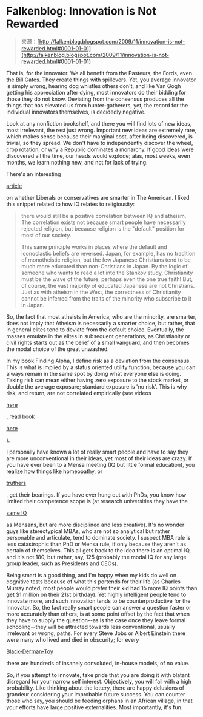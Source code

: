 <!--yml
category: 未分类
date: 2024-05-12 21:44:07
-->

# Falkenblog: Innovation is Not Rewarded

> 来源：[http://falkenblog.blogspot.com/2009/11/innovation-is-not-rewarded.html#0001-01-01](http://falkenblog.blogspot.com/2009/11/innovation-is-not-rewarded.html#0001-01-01)

That is, for the innovator. We all benefit from the Pasteurs, the Fords, even the Bill Gates. They create things with spillovers. Yet, you average innovator is simply wrong, hearing dog whistles others don't, and like Van Gogh getting his appreciation after dying, most innovators do their bidding for those they do not know. Deviating from the consensus produces all the things that has elevated us from hunter-gatherers, yet, the record for the individual innovators themselves, is decidedly negative.

Look at any nonfiction bookshelf, and there you will find lots of new ideas, most irrelevant, the rest just wrong. Important new ideas are extremely rare, which makes sense because their marginal cost, after being discovered, is trivial, so they spread. We don't have to independently discover the wheel, crop rotation, or why a Republic dominates a monarchy. If good ideas were discovered all the time, our heads would explode; alas, most weeks, even months, we learn nothing new, and not for lack of trying.

There's an interesting

[article](http://www.american.com/archive/2009/october/are-liberals-smarter-than-conservatives/?searchterm=liberals%20smarter)

on whether Liberals or conservatives are smarter in The American. I liked this snippet related to how IQ relates to religiousity:

> there would still be a positive correlation between IQ and atheism. The correlation exists not because smart people have necessarily rejected religion, but because religion is the "default" position for most of our society.
> 
> This same principle works in places where the default and iconoclastic beliefs are reversed. Japan, for example, has no tradition of monotheistic religion, but the few Japanese Christians tend to be much more educated than non-Christians in Japan. By the logic of someone who wants to read a lot into the Stankov study, Christianity must be the wave of the future, perhaps even the one true faith! But, of course, the vast majority of educated Japanese are not Christians. Just as with atheism in the West, the correctness of Christianity cannot be inferred from the traits of the minority who subscribe to it in Japan.

So, the fact that most atheists in America, who are the minority, are smarter, does not imply that Atheism is necessarily a smarter choice, but rather, that in general elites tend to deviate from the default choice. Eventually, the masses emulate in the elites in subsequent generations, as Christianity or civil rights starts out as the belief of a small vanguard, and then becomes the modal choice of the great unwashed.

In my book Finding Alpha, I define risk as a deviation from the consensus. This is what is implied by a status oriented utility function, because you can always remain in the same spot by doing what everyone else is doing. Taking risk can mean either having zero exposure to the stock market, or double the average exposure; standard exposure is 'no risk'. This is why risk, and return, are not correlated empirically (see videos

[here](http://www.defprob.com/video/)

, read book

[here](http://www.amazon.com/Finding-Alpha-Search-Return-Finance/dp/0470445904/ref=sr_1_1?ie=UTF8&s=books&qid=1243302335&sr=1-1)

).

I personally have known a lot of really smart people and have to say they are more unconventional in their ideas, yet most of their ideas are crazy. If you have ever been to a Mensa meeting (IQ but little formal education), you realize how things like homeopathy, or

[truthers](http://en.wikipedia.org/wiki/9/11_Truth_movement)

, get their bearings. If you have ever hung out with PhDs, you know how limited their competence scope is (at research universities they have the

[same IQ](http://mahalanobis.twoday.net/stories/2258008/)

as Mensans, but are more disciplined and less creative). It's no wonder guys like stereotypical MBAs, who are not so analytical but rather personable and articulate, tend to dominate society. I suspect MBA rule is less catastrophic than PhD or Mensa rule, if only because they aren't as certain of themselves. This all gets back to the idea there is an optimal IQ, and it's not 180, but rather, say, 125 (probably the modal IQ for any large group leader, such as Presidents and CEOs).

Being smart is a good thing, and I'm happy when my kids do well on cognitive tests because of what this portends for their life (as Charles Murray noted, most people would prefer their kid had 15 more IQ points than get $1 million on their 21st birthday). Yet highly intelligent people tend to innovate more, and such innovation tends to be counterproductive for the innovator. So, the fact really smart people can answer a question faster or more accurately than others, is at some point offset by the fact that when they have to supply the question--as is the case once they leave formal schooling--they will be attracted towards less conventional, usually irrelevant or wrong, paths. For every Steve Jobs or Albert Einstein there were many who lived and died in obscurity; for every

[Black-Derman-Toy](http://en.wikipedia.org/wiki/Black-Derman-Toy_model)

there are hundreds of insanely convoluted, in-house models, of no value.

So, if you attempt to innovate, take pride that you are doing it with blatant disregard for your narrow self interest. Objectively, you will fail with a high probability. Like thinking about the lottery, there are happy delusions of grandeur considering your improbable future success. You can counter those who say, you should be feeding orphans in an African village, in that your efforts have large positive externalities. Most importantly, it's fun.